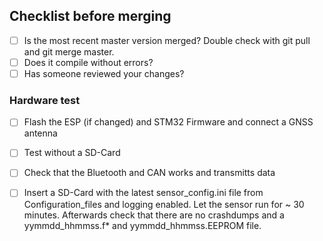 ## Checklist before merging
- [ ] Is the most recent master version merged? Double check with git pull and git merge master.
- [ ] Does it compile without errors?
- [ ] Has someone reviewed your changes?

### Hardware test
- [ ] Flash the ESP (if changed) and STM32 Firmware and connect a GNSS antenna
- [ ] Test without a SD-Card
- [ ] Check that the Bluetooth and CAN works and transmitts data
- [ ] Insert a SD-Card with the latest sensor_config.ini file from Configuration_files and logging enabled. Let the sensor run for ~ 30 minutes. Afterwards check that there are no crashdumps and a yymmdd_hhmmss.f* and yymmdd_hhmmss.EEPROM file.


